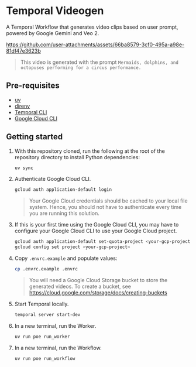 # Temporal Videogen

A Temporal Workflow that generates video clips based on user prompt, powered by Google Gemini and Veo 2.

https://github.com/user-attachments/assets/66ba8579-3cf0-495a-a98e-81df47e3623b

> This video is generated with the prompt `Mermaids, dolphins, and octopuses performing for a circus performance.`

## Pre-requisites

- [uv](https://docs.astral.sh/uv/getting-started/installation/)
- [direnv](https://direnv.net/docs/installation.html)
- [Temporal CLI](https://docs.temporal.io/cli#install)
- [Google Cloud CLI](https://cloud.google.com/sdk/docs/install-sdk)

## Getting started

1. With this repository cloned, run the following at the root of the repository directory
to install Python dependencies:

    ```bash
    uv sync
    ```

1. Authenticate Google Cloud CLI.

    ```bash
    gcloud auth application-default login
    ```

    > Your Google Cloud credentials should be cached to your local file system.
    > Hence, you should not have to authenticate every time you are running this solution.

1. If this is your first time using the Google Cloud CLI, you may have to configure your Google Cloud CLI
to use your Google Cloud project.

    ```bash
    gcloud auth application-default set-quota-project <your-gcp-project>
    gcloud config set project <your-gcp-project>
    ```

1. Copy `.envrc.example` and populate values:

    ```bash
    cp .envrc.example .envrc
    ```

    > You will need a Google Cloud Storage bucket to store the generated videos.
    > To create a bucket, see https://cloud.google.com/storage/docs/creating-buckets

1. Start Temporal locally.

    ```bash
    temporal server start-dev
    ```

1. In a new terminal, run the Worker.

    ```bash
    uv run poe run_worker
    ```

1. In a new terminal, run the Workflow.

    ```bash
    uv run poe run_workflow
    ```
